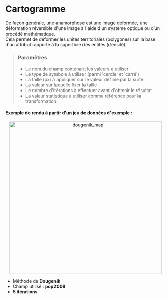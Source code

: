 # Cartogramme

De façon générale, une anamorphose est une image déformée, une déformation réversible d'une image à l'aide d'un système optique ou d’un procédé mathématique.  
Cela permet de déformer les unités territoriales (polygones) sur la base d'un attribut rapporté à la superficie des entités (densité).

> ### Paramètres
> * Le nom du champ contenant les valeurs à utiliser
> * Le type de symbole à utiliser (parmi 'cercle' et 'carré')
> * La taille (px) à appliquer sur le valeur définie par la suite
> * La valeur sur laquelle fixer la taille
> * Le nombre d'itérations à effectuer avant d'obtenir le résultat
> * La valeur statistique à utiliser comme référence pour la transformation

#### Exemple de rendu à partir d'un jeu de données d'exemple :

<p style="text-align: center;">
<img src="img/dougenik.png" alt="dougenik_map" style="width: 480px;"/>
</p>

- Méthode de **Dougenik**
- Champ utilisé : **pop2008**
- **5 itérations**
